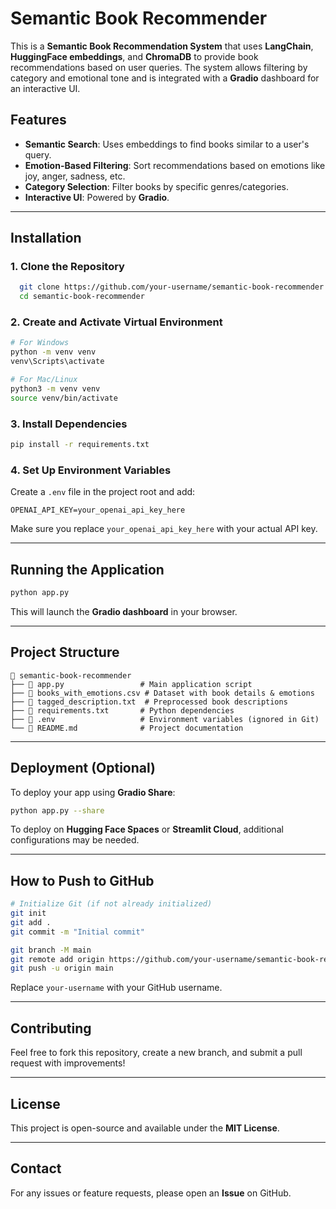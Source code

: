 # Semantic Book Recommender

This is a **Semantic Book Recommendation System** that uses **LangChain**, **HuggingFace embeddings**, and **ChromaDB** to provide book recommendations based on user queries. The system allows filtering by category and emotional tone and is integrated with a **Gradio** dashboard for an interactive UI.

## Features
- **Semantic Search**: Uses embeddings to find books similar to a user's query.
- **Emotion-Based Filtering**: Sort recommendations based on emotions like joy, anger, sadness, etc.
- **Category Selection**: Filter books by specific genres/categories.
- **Interactive UI**: Powered by **Gradio**.

---

## Installation

### **1. Clone the Repository**
```sh
  git clone https://github.com/your-username/semantic-book-recommender.git
  cd semantic-book-recommender
```

### **2. Create and Activate Virtual Environment**
```sh
# For Windows
python -m venv venv
venv\Scripts\activate

# For Mac/Linux
python3 -m venv venv
source venv/bin/activate
```

### **3. Install Dependencies**
```sh
pip install -r requirements.txt
```

### **4. Set Up Environment Variables**
Create a `.env` file in the project root and add:
```
OPENAI_API_KEY=your_openai_api_key_here
```
Make sure you replace `your_openai_api_key_here` with your actual API key.

---

## Running the Application
```sh
python app.py
```
This will launch the **Gradio dashboard** in your browser.

---

## Project Structure
```
📂 semantic-book-recommender
├── 📄 app.py                 # Main application script
├── 📄 books_with_emotions.csv # Dataset with book details & emotions
├── 📄 tagged_description.txt  # Preprocessed book descriptions
├── 📄 requirements.txt       # Python dependencies
├── 📄 .env                   # Environment variables (ignored in Git)
└── 📄 README.md              # Project documentation
```

---

## Deployment (Optional)
To deploy your app using **Gradio Share**:
```sh
python app.py --share
```

To deploy on **Hugging Face Spaces** or **Streamlit Cloud**, additional configurations may be needed.

---

## How to Push to GitHub
```sh
# Initialize Git (if not already initialized)
git init
git add .
git commit -m "Initial commit"

git branch -M main
git remote add origin https://github.com/your-username/semantic-book-recommender.git
git push -u origin main
```

Replace `your-username` with your GitHub username.

---

## Contributing
Feel free to fork this repository, create a new branch, and submit a pull request with improvements!

---

## License
This project is open-source and available under the **MIT License**.

---

## Contact
For any issues or feature requests, please open an **Issue** on GitHub.

